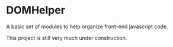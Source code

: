 # DOMHelper
A basic set of modules to help organize front-end javascript code.

This project is still very much under construction.
